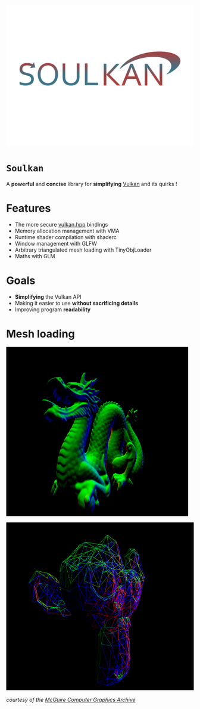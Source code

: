 ![Soulkan logo](images/soulkan.png)

# `Soulkan`

A **powerful** and **concise** library for **simplifying** [Vulkan](https://github.com/KhronosGroup/Vulkan-Headers) and its quirks !

# Features

- The more secure [vulkan.hpp](https://github.com/KhronosGroup/Vulkan-Hpp) bindings
- Memory allocation management with VMA
- Runtime shader compilation with shaderc
- Window management with GLFW
- Arbitrary triangulated mesh loading with TinyObjLoader
- Maths with GLM

# Goals
- **Simplifying** the Vulkan API
- Making it easier to use **without sacrificing details**
- Improving program **readability**

# Mesh loading

![Dragon mesh](images/dragon.png)

![Wireframe monkey mesh](images/wireframe_monkey.png)

*courtesy of the [McGuire Computer Graphics Archive](http://casual-effects.com/data/index.html)*